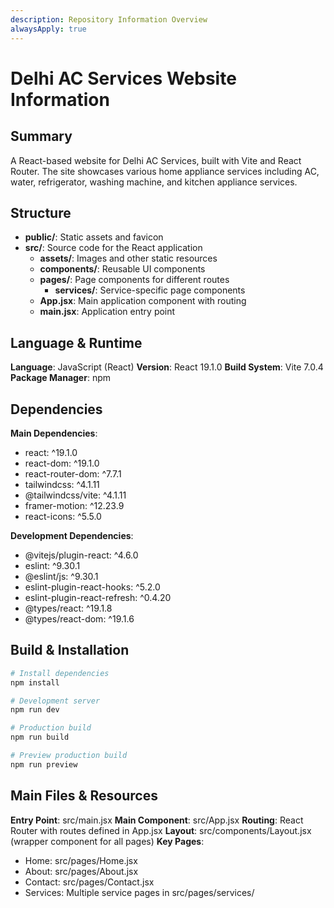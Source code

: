```yaml
---
description: Repository Information Overview
alwaysApply: true
---
```


# Delhi AC Services Website Information

## Summary
A React-based website for Delhi AC Services, built with Vite and React Router. The site showcases various home appliance services including AC, water, refrigerator, washing machine, and kitchen appliance services.

## Structure
- **public/**: Static assets and favicon
- **src/**: Source code for the React application
  - **assets/**: Images and other static resources
  - **components/**: Reusable UI components
  - **pages/**: Page components for different routes
    - **services/**: Service-specific page components
  - **App.jsx**: Main application component with routing
  - **main.jsx**: Application entry point

## Language & Runtime
**Language**: JavaScript (React)
**Version**: React 19.1.0
**Build System**: Vite 7.0.4
**Package Manager**: npm

## Dependencies
**Main Dependencies**:
- react: ^19.1.0
- react-dom: ^19.1.0
- react-router-dom: ^7.7.1
- tailwindcss: ^4.1.11
- @tailwindcss/vite: ^4.1.11
- framer-motion: ^12.23.9
- react-icons: ^5.5.0

**Development Dependencies**:
- @vitejs/plugin-react: ^4.6.0
- eslint: ^9.30.1
- @eslint/js: ^9.30.1
- eslint-plugin-react-hooks: ^5.2.0
- eslint-plugin-react-refresh: ^0.4.20
- @types/react: ^19.1.8
- @types/react-dom: ^19.1.6

## Build & Installation
```bash
# Install dependencies
npm install

# Development server
npm run dev

# Production build
npm run build

# Preview production build
npm run preview
```

## Main Files & Resources
**Entry Point**: src/main.jsx
**Main Component**: src/App.jsx
**Routing**: React Router with routes defined in App.jsx
**Layout**: src/components/Layout.jsx (wrapper component for all pages)
**Key Pages**:
- Home: src/pages/Home.jsx
- About: src/pages/About.jsx
- Contact: src/pages/Contact.jsx
- Services: Multiple service pages in src/pages/services/